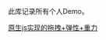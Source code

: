 ﻿此库记录所有个人Demo。
<!-- http://htmlpreview.github.io/? -->

<a href="http://htmlpreview.github.io/?https://github.com/a5150400/Pit-project/blob/master/%E5%8E%9F%E7%94%9FJS%E5%AE%9E%E7%8E%B0%E6%8B%96%E6%8B%BD%2B%E5%BC%B9%E6%80%A7%2B%E7%A2%B0%E6%92%9E/%E5%8E%9F%E7%94%9FJS%E5%AE%9E%E7%8E%B0%E6%8B%96%E6%8B%BD%2B%E5%BC%B9%E6%80%A7%2B%E7%A2%B0%E6%92%9E.html">原生js实现的拖拽+弹性+重力</a>